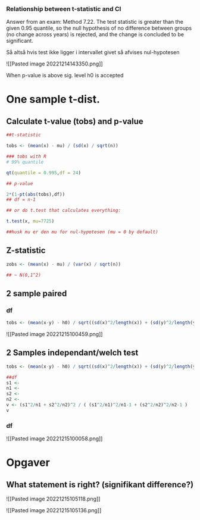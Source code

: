 
### Relationship between t-statistic and CI

Answer from an exam:
Method 7.22. The test statistic is greater than the given 0.95 quantile, so the null hypothesis of no difference between groups (no change across years) is rejected, and the change is concluded to be significant.

Så altså hvis test ikke ligger i intervallet givet så afvises nul-hypotesen


![[Pasted image 20221214143350.png]]

When p-value is above sig. level h0 is accepted

# One sample t-dist.

## Calculate t-value (tobs) and p-value

```R
##t-statistic

tobs <- (mean(x) - mu) / (sd(x) / sqrt(n))

### tobs with R
# 99% quantile

qt(quantile = 0.995,df = 24)

## p-value

2*(1-pt(abs(tobs),df))
## df = n-1

## or do t.test that calculates everything:

t.test(x, mu=7725)

##husk mu er den mu for nul-hypotesen (mu = 0 by default)
```

## Z-statistic

```R
zobs <- (mean(x) - mu) / (var(x) / sqrt(n))

## ~ N(0,1^2)
```

## 2 sample paired
### df

```R
tobs <- (mean(x-y) - h0) / sqrt((sd(x)^2/length(x)) + (sd(y)^2/length(y)))
```

![[Pasted image 20221215100459.png]]



## 2 Samples independant/welch test

```R
tobs <- (mean(x-y) - h0) / sqrt((sd(x)^2/length(x)) + (sd(y)^2/length(y)))

##df
s1 <-
n1 <-
s2 <-
n2 <-
v <- (s1^2/n1 + s2^2/n2)^2 / ( (s1^2/n1)^2/n1-1 + (s2^2/n2)^2/n2-1 )
v
```

### df
![[Pasted image 20221215100058.png]]


# Opgaver

## What statement is right? (signifikant difference?)

![[Pasted image 20221215105118.png]]

![[Pasted image 20221215105136.png]]



